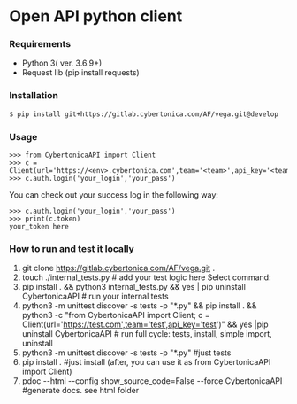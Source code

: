 # Open API python client
### Requirements
- Python 3( ver. 3.6.9+)
- Request lib (pip install requests)
### Installation

```sh
$ pip install git+https://gitlab.cybertonica.com/AF/vega.git@develop
```

### Usage
```python3
>>> from CybertonicaAPI import Client
>>> c = Client(url='https://<env>.cybertonica.com',team='<team>',api_key='<team_apikey>')
>>> c.auth.login('your_login','your_pass')
```
You can check out your success log in the following way:

```python3
>>> c.auth.login('your_login','your_pass')
>>> print(c.token)
your_token here
```
### How to run and test it locally
1. git clone https://gitlab.cybertonica.com/AF/vega.git .
2. touch ./internal_tests.py # add your test logic here
Select command:
3. pip install . && python3 internal_tests.py && yes | pip uninstall CybertonicaAPI # run your internal tests
4. python3 -m unittest discover -s tests -p "*.py" && pip install . && python3 -c "from CybertonicaAPI import Client; c = Client(url='https://test.com',team='test',api_key='test')" && yes |pip uninstall CybertonicaAPI # run full cycle: tests, install, simple import, uninstall
5. python3 -m unittest discover -s tests -p "*.py" #just tests
6. pip install . #just install (after, you can use it as from CybertonicaAPI import Client)
7. pdoc --html --config show_source_code=False --force CybertonicaAPI #generate docs. see html folder

